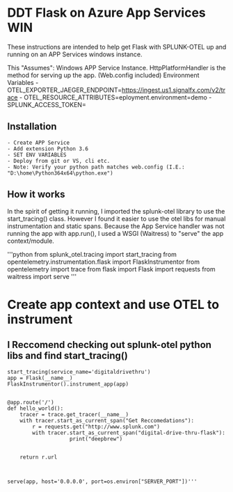 # DDT Flask on Azure App Services WIN

These instructions are intended to help get Flask with SPLUNK-OTEL up and running on an APP Services windows instance.  

This "Assumes":
     Windows APP Service Instance.
     HttpPlatformHandler is the method for serving up the app.  (Web.config included)
     Environment Variables 
        - OTEL_EXPORTER_JAEGER_ENDPOINT=https://ingest.us1.signalfx.com/v2/trace
        - OTEL_RESOURCE_ATTRIBUTES=eployment.environment=demo
        - SPLUNK_ACCESS_TOKEN=<your access token>


## Installation

    - Create APP Service
    - Add extension Python 3.6
    - SET ENV VARIABLES
    - Deploy from git or VS, cli etc.
    - Note: Verify your python path matches web.config (I.E.: "D:\home\Python364x64\python.exe")


## How it works


In the spirit of getting it running, I imported the splunk-otel library to use the start_tracing() class. However I found it easier to use the otel libs for manual instrumentation and static spans.  Because the App Service handler was not running the app with app.run(), I used a WSGI (Waitress) to "serve"  the app context/module.

'''python
from splunk_otel.tracing import start_tracing
from opentelemetry.instrumentation.flask import FlaskInstrumentor
from opentelemetry import trace
from flask import Flask
import requests
from waitress import serve 
''' 

# Create app context  and use OTEL to instrument

## I Reccomend checking out splunk-otel python libs and find start_tracing()





    start_tracing(service_name='digitaldrivethru')
    app = Flask(__name__)
    FlaskInstrumentor().instrument_app(app)


    @app.route('/')
    def hello_world():
        tracer = trace.get_tracer(__name__)
        with tracer.start_as_current_span("Get Reccomedations"):
            r = requests.get("http://www.splunk.com")
            with tracer.start_as_current_span("digital-drive-thru-flask"):
                        print("deepbrew")


        return r.url



    serve(app, host='0.0.0.0', port=os.environ["SERVER_PORT"])'''





